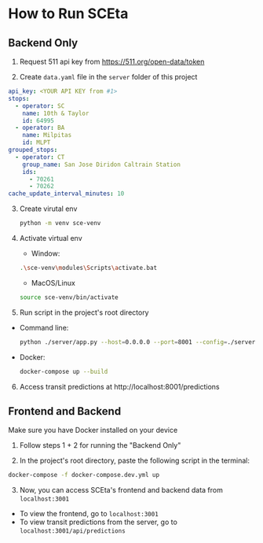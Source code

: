 # How to Run SCEta

## Backend Only
1. Request 511 api key from https://511.org/open-data/token

2. Create `data.yaml` file in the `server` folder of this project

  ```yml
  api_key: <YOUR API KEY from #1>
  stops:
    - operator: SC
      name: 10th & Taylor
      id: 64995
    - operator: BA
      name: Milpitas
      id: MLPT
  grouped_stops:
    - operator: CT
      group_name: San Jose Diridon Caltrain Station
      ids:
        - 70261
        - 70262
  cache_update_interval_minutes: 10
  ```

3. Create virutal env

   ```sh
   python -m venv sce-venv
   ```

4. Activate virtual env

   - Window:

   ```sh
   .\sce-venv\modules\Scripts\activate.bat
   ```

   - MacOS/Linux

   ```sh
   source sce-venv/bin/activate
   ```

5. Run script in the project's root directory

- Command line:

  ```sh
  python ./server/app.py --host=0.0.0.0 --port=8001 --config=./server/data.yaml
  ```

- Docker:

  ```sh
  docker-compose up --build
  ```

6. Access transit predictions at http://localhost:8001/predictions

## Frontend and Backend

Make sure you have Docker installed on your device
1. Follow steps 1 + 2 for running the "Backend Only"

2. In the project's root directory, paste the following script in the terminal:
  ```sh
  docker-compose -f docker-compose.dev.yml up
  ```

3. Now, you can access SCEta's frontend and backend data from `localhost:3001`
- To view the frontend, go to `localhost:3001`
- To view transit predictions from the server, go to `localhost:3001/api/predictions`
